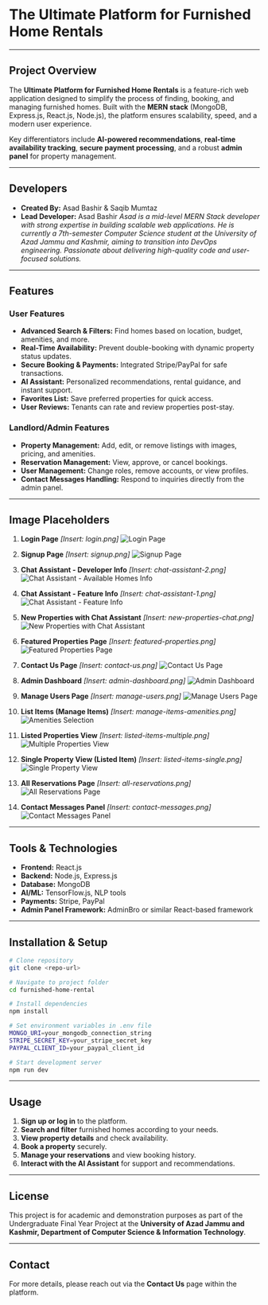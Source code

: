 # The Ultimate Platform for Furnished Home Rentals

---

## Project Overview

The **Ultimate Platform for Furnished Home Rentals** is a feature-rich web application designed to simplify the process of finding, booking, and managing furnished homes. Built with the **MERN stack** (MongoDB, Express.js, React.js, Node.js), the platform ensures scalability, speed, and a modern user experience.

Key differentiators include **AI-powered recommendations**, **real-time availability tracking**, **secure payment processing**, and a robust **admin panel** for property management.

---

## Developers

* **Created By:** Asad Bashir & Saqib Mumtaz
* **Lead Developer:** Asad Bashir
  *Asad is a mid-level MERN Stack developer with strong expertise in building scalable web applications. He is currently a 7th-semester Computer Science student at the University of Azad Jammu and Kashmir, aiming to transition into DevOps engineering. Passionate about delivering high-quality code and user-focused solutions.*

---

## Features

### User Features

* **Advanced Search & Filters:** Find homes based on location, budget, amenities, and more.
* **Real-Time Availability:** Prevent double-booking with dynamic property status updates.
* **Secure Booking & Payments:** Integrated Stripe/PayPal for safe transactions.
* **AI Assistant:** Personalized recommendations, rental guidance, and instant support.
* **Favorites List:** Save preferred properties for quick access.
* **User Reviews:** Tenants can rate and review properties post-stay.

### Landlord/Admin Features

* **Property Management:** Add, edit, or remove listings with images, pricing, and amenities.
* **Reservation Management:** View, approve, or cancel bookings.
* **User Management:** Change roles, remove accounts, or view profiles.
* **Contact Messages Handling:** Respond to inquiries directly from the admin panel.

---

## Image Placeholders

1. **Login Page**
    *\[Insert: login.png]*
    ![Login Page](website-images/1.login.PNG)
2. **Signup Page**
    *\[Insert: signup.png]*
    ![Signup Page](website-images/1.signup.png)

3. **Chat Assistant - Developer Info**
    *\[Insert: chat-assistant-2.png]*
    ![Chat Assistant - Available Homes Info](website-images/4.1.chatbot.PNG)

4. **Chat Assistant - Feature Info**
    *\[Insert: chat-assistant-1.png]*
    ![Chat Assistant - Feature Info](website-images/4.2.chatbot.PNG)

5. **New Properties with Chat Assistant**
    *\[Insert: new-properties-chat.png]*
    ![New Properties with Chat Assistant](website-images/4.3.chatbot.PNG)

6. **Featured Properties Page**
    *\[Insert: featured-properties.png]*
    ![Featured Properties Page](website-images/5.featuredproperties.png)
7. **Contact Us Page**
   *\[Insert: contact-us.png]*
   ![Contact Us Page](website-images/7.contactus.png)
8. **Admin Dashboard**
   *\[Insert: admin-dashboard.png]*
   ![Admin Dashboard](website-images/8.dashboardhome.PNG)

9. **Manage Users Page**
   *\[Insert: manage-users.png]*
   ![Manage Users Page](website-images/9.dashboard_manageuser.PNG)

10. **List Items (Manage Items)**
   *\[Insert: manage-items-amenities.png]*
   ![Amenities Selection](website-images/10.dashboard_manageitem.png)

11. **Listed Properties View**
   *\[Insert: listed-items-multiple.png]*
   ![Multiple Properties View](website-images/11.dashboard_listeditems.png)

12. **Single Property View (Listed Item)**
   *\[Insert: listed-items-single.png]*
   ![Single Property View](website-images/11.dashboard_listeditems2.png)


13. **All Reservations Page**
   *\[Insert: all-reservations.png]*
   ![All Reservations Page](website-images/12.reservations.png)


14. **Contact Messages Panel**
   *\[Insert: contact-messages.png]*
   ![Contact Messages Panel](website-images/13.contactmessages.PNG)

---

## Tools & Technologies

* **Frontend:** React.js
* **Backend:** Node.js, Express.js
* **Database:** MongoDB
* **AI/ML:** TensorFlow\.js, NLP tools
* **Payments:** Stripe, PayPal
* **Admin Panel Framework:** AdminBro or similar React-based framework

---

## Installation & Setup

```bash
# Clone repository
git clone <repo-url>

# Navigate to project folder
cd furnished-home-rental

# Install dependencies
npm install

# Set environment variables in .env file
MONGO_URI=your_mongodb_connection_string
STRIPE_SECRET_KEY=your_stripe_secret_key
PAYPAL_CLIENT_ID=your_paypal_client_id

# Start development server
npm run dev
```

---

## Usage

1. **Sign up or log in** to the platform.
2. **Search and filter** furnished homes according to your needs.
3. **View property details** and check availability.
4. **Book a property** securely.
5. **Manage your reservations** and view booking history.
6. **Interact with the AI Assistant** for support and recommendations.

---

## License

This project is for academic and demonstration purposes as part of the Undergraduate Final Year Project at the **University of Azad Jammu and Kashmir, Department of Computer Science & Information Technology**.

---

## Contact

For more details, please reach out via the **Contact Us** page within the platform.
